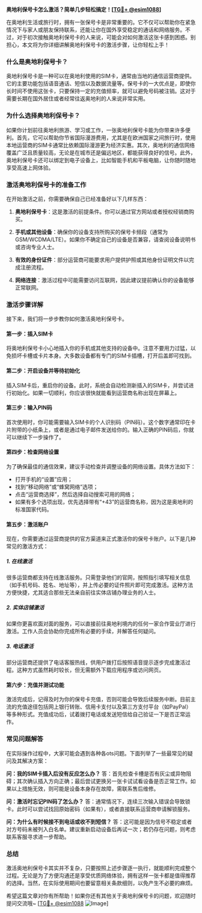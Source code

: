 **奥地利保号卡怎么激活？简单几步轻松搞定！[[TG💪+ @esim1088](https://t.me/s/esim1088)]**

在奥地利生活或旅行时，拥有一张保号卡是非常重要的。它不仅可以帮助你在紧急情况下与家人或朋友保持联系，还能让你在国外享受稳定的通话和网络服务。不过，对于初次接触奥地利保号卡的人来说，可能会对如何激活这张卡感到困惑。别担心，本文将为你详细讲解奥地利保号卡的激活步骤，让你轻松上手！

### **什么是奥地利保号卡？**

奥地利保号卡是一种可以在奥地利使用的SIM卡，通常由当地的通信运营商提供。它的主要功能包括语音通话、短信以及数据流量等。保号卡的一大优点是，即使你长时间不使用这张卡，只要保持一定的充值频率，就可以避免号码被注销。这对于需要长期在国外居住或者经常往返奥地利的人来说非常实用。

### **为什么选择奥地利保号卡？**

如果你计划前往奥地利旅游、学习或工作，一张奥地利保号卡能为你带来许多便利。首先，它可以帮助你节省国际漫游费用，尤其是在欧洲国家之间旅行时，使用本地运营商的SIM卡通常比依赖国际漫游更为经济实惠。其次，奥地利的通信网络覆盖广泛且质量较高，无论是在城市还是偏远地区，都能获得良好的信号。此外，奥地利保号卡还可以绑定到电子设备上，比如智能手机和平板电脑，让你随时随地享受高速上网体验。

### **激活奥地利保号卡的准备工作**

在开始激活之前，你需要确保自己已经准备好以下几样东西：

1. **奥地利保号卡**：这是激活的前提条件。你可以通过官方网站或者授权经销商购买。
   
2. **手机或其他设备**：确保你的设备支持所购买的保号卡频段（通常为GSM/WCDMA/LTE）。如果你不确定自己的设备是否兼容，请查阅设备说明书或咨询专业人士。

3. **有效的身份证件**：部分运营商可能要求用户提供护照或其他身份证明文件以完成注册流程。

4. **网络连接**：激活过程中可能需要访问互联网，因此建议提前确认你的设备能够正常联网。

### **激活步骤详解**

接下来，我们将一步步教你如何激活奥地利保号卡。

#### **第一步：插入SIM卡**
将奥地利保号卡小心地插入你的手机或其他支持的设备中。注意不要用力过猛，以免损坏卡槽或卡片本身。大多数设备都有专门的SIM卡插槽，打开后盖即可找到。

#### **第二步：开启设备并等待初始化**
插入SIM卡后，重启你的设备。此时，系统会自动检测新插入的SIM卡，并尝试进行初始化。如果一切顺利，你应该很快就能看到运营商名称出现在屏幕上。

#### **第三步：输入PIN码**
首次使用时，你可能需要输入SIM卡的个人识别码（PIN码）。这个数字通常印在卡片附带的小纸条上，或者是通过电子邮件发送给你的。输入正确的PIN码后，你就可以继续下一步操作了。

#### **第四步：检查网络设置**
为了确保最佳的通信效果，建议手动检查并调整设备的网络设置。具体方法如下：
- 打开手机的“设置”应用；
- 找到“移动网络”或“蜂窝网络”选项；
- 点击“运营商选择”，然后选择自动搜索可用的网络；
- 如果有多个选项出现，优先选择带有“+43”的运营商名称，因为这是奥地利的标准国家代码。

#### **第五步：激活账户**
现在，你需要通过运营商提供的官方渠道来正式激活你的保号卡账户。以下是几种常见的激活方式：

##### **1. 在线激活**
很多运营商都支持在线激活服务。只需登录他们的官网，按照指引填写相关信息（如手机号码、姓名、地址等），并上传必要的证件照片即可完成激活。这种方法方便快捷，尤其适合那些无法亲自前往实体店铺办理业务的人士。

##### **2. 实体店铺激活**
如果你更喜欢面对面的服务，可以直接前往奥地利境内的任何一家合作营业厅进行激活。工作人员会协助你完成所有必要的手续，并解答任何疑问。

##### **3. 电话激活**
部分运营商还提供了电话客服热线，供用户拨打后按照语音提示逐步完成激活过程。这种方式虽然耗时较长，但无需额外下载应用程序或访问网页。

#### **第六步：充值并测试功能**
激活完成后，记得及时为你的保号卡充值，否则可能会导致后续服务中断。目前主流的充值途径包括网上银行转账、信用卡支付以及第三方支付平台（如PayPal）等多种形式。充值成功后，试着拨打电话或发送短信给自己验证一下是否正常运作。

### **常见问题解答**

在实际操作过程中，大家可能会遇到各种各ots问题。下面列举了一些最常见的疑问及其解决方案：

**问：我的SIM卡插入后没有反应怎么办？**
答：首先检查卡槽是否有灰尘或异物阻碍；其次确认插入方向正确；最后尝试更换另一张卡试试看设备是否正常工作。如果以上措施无效，则可能是设备本身存在故障，需联系售后维修。

**问：激活时忘记PIN码了怎么办？**
答：通常情况下，连续三次输入错误会导致锁卡。此时可以尝试找回原始密码（如果有），或者直接联系运营商申请解锁服务。

**问：为什么有时候接不到电话或收不到短信？**
答：这可能是因为信号不稳定或者对方号码未被列入白名单。建议重新启动设备后再试一次；若仍存在问题，则考虑联系客服寻求进一步帮助。

### **总结**
激活奥地利保号卡其实并不复杂，只要按照上述步骤逐一执行，就能顺利完成整个过程。无论是为了方便沟通还是享受优质网络体验，拥有这样一张卡都是值得推荐的选择。当然，在实际使用期间也要留意相关条款细则，以免产生不必要的麻烦。

希望这篇文章对你有所帮助！如果你还有其他关于奥地利保号卡的问题，欢迎随时提问交流哦~ [[TG💪+ @esim1088](https://t.me/s/esim1088) ![Image](https://i.postimg.cc/4NQfJmqS/Snipaste-2025-05-13-00-14-12.png)]